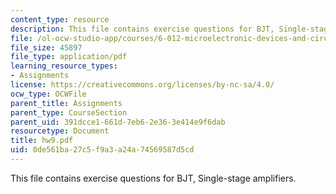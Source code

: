```yaml
---
content_type: resource
description: This file contains exercise questions for BJT, Single-stage amplifiers.
file: /ol-ocw-studio-app/courses/6-012-microelectronic-devices-and-circuits-fall-2005/0de561ba27c5f9a3a24a74569587d5cd_hw9.pdf
file_size: 45897
file_type: application/pdf
learning_resource_types:
- Assignments
license: https://creativecommons.org/licenses/by-nc-sa/4.0/
ocw_type: OCWFile
parent_title: Assignments
parent_type: CourseSection
parent_uid: 391dcce1-661d-7eb6-2e36-3e414e9f6dab
resourcetype: Document
title: hw9.pdf
uid: 0de561ba-27c5-f9a3-a24a-74569587d5cd
---
```

This file contains exercise questions for BJT, Single-stage amplifiers.